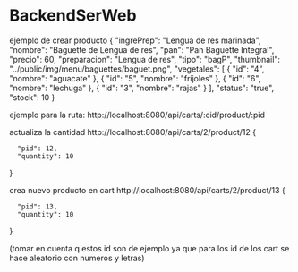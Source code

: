 # BackendSerWeb

ejemplo de crear producto
{
    "ingrePrep": "Lengua de res marinada",
    "nombre": "Baguette de Lengua de res",
    "pan": "Pan Baguette Integral",
    "precio": 60,
    "preparacion": "Lengua de res",
    "tipo": "bagP",
    "thumbnail": "../public/img/menu/baguettes/baguet.png",
    "vegetales": [
        {
            "id": "4",
            "nombre": "aguacate"
        },
        {
            "id": "5",
            "nombre": "frijoles"
        },
        {
            "id": "6",
            "nombre": "lechuga"
        },
        {
            "id": "3",
            "nombre": "rajas"
        }
    ],
    "status": "true",
    "stock": 10
}

ejemplo para la ruta:
http://localhost:8080/api/carts/:cid/product/:pid

actualiza la cantidad
http://localhost:8080/api/carts/2/product/12
{
          
      "pid": 12,
      "quantity": 10
          
}

crea nuevo producto en cart
http://localhost:8080/api/carts/2/product/13
{
          
      "pid": 13,
      "quantity": 10
          
}

(tomar en cuenta q estos id son de ejemplo ya que para los id de los cart se hace aleatorio con numeros y letras)



